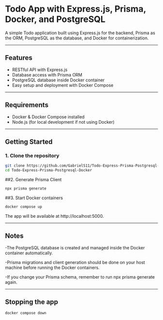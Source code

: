 # Todo App with Express.js, Prisma, Docker, and PostgreSQL

A simple Todo application built using Express.js for the backend, Prisma as the ORM, PostgreSQL as the database, and Docker for containerization.

---

## Features

- RESTful API with Express.js  
- Database access with Prisma ORM  
- PostgreSQL database inside Docker container  
- Easy setup and deployment with Docker Compose

---

## Requirements

- Docker & Docker Compose installed  
- Node.js (for local development if not using Docker)

---

## Getting Started

### 1. Clone the repository

```bash
git clone https://github.com/GabrielS11/Todo-Express-Prisma-Postgresql-Docker.git
cd Todo-Express-Prisma-Postgresql-Docker
```

##2. Generate Prisma Client
```bash
npx prisma generate
```
##3. Start Docker containers
```bash
docker compose up
```
The app will be available at http://localhost:5000.

---

## Notes
-The PostgreSQL database is created and managed inside the Docker container automatically.

-Prisma migrations and client generation should be done on your host machine before running the Docker containers.

-If you change your Prisma schema, remember to run npx prisma generate again.

---
## Stopping the app
```bash
docker compose down
```
